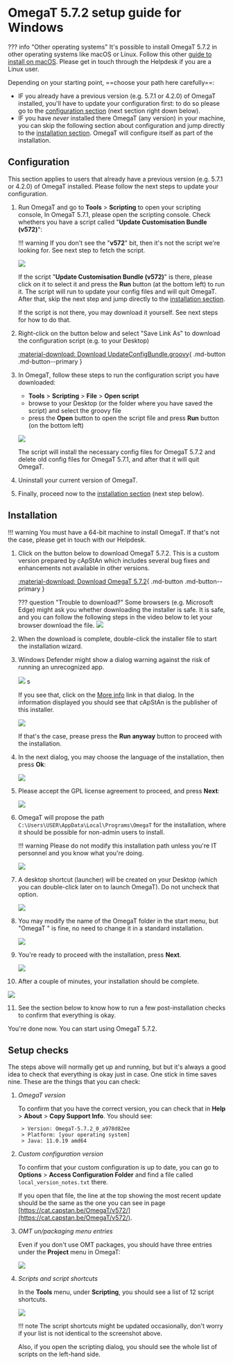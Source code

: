 # OmegaT 5.7.2 setup guide for Windows

??? info "Other operating systems"
    It's possible to install OmegaT 5.7.2 in other operating systems like macOS or Linux. Follow this other [guide to install on macOS](../install-and-setup-macos/). Please get in touch through the Helpdesk if you are a Linux user.

Depending on your starting point, ==choose your path here carefully==:

- IF you already have a previous version (e.g. 5.7.1 or 4.2.0) of OmegaT installed, you'll have to update your configuration first: to do so please go to the [configuration section](#configuration) (next section right down below).
- IF you have _never_ installed there OmegaT (any version) in your machine, you can skip the following section about configuration and jump directly to the [installation section](#installation). OmegaT will configure itself as part of the installation.

## Configuration

This section applies to users that already have a previous version (e.g. 5.7.1 or 4.2.0) of OmegaT installed. Please follow the next steps to update your configuration.

1. Run OmegaT and go to **Tools** > **Scripting** to open your scripting console,  In OmegaT 5.7.1, please open the scripting console. Check whethers you have a script called "**Update Customisation Bundle (v572)**":

   !!! warning
       If you don't see the "**v572**" bit, then it's not the script we're looking for. See next step to fetch the script.

   ![](../_assets/img/custom-script-572-in-scripting-console.png)


   If the script "**Update Customisation Bundle (v572)**" is there, please click on it to select it and press the **Run** button (at the bottom left) to run it. The script will run to update your config files and will quit OmegaT. After that, skip the next step and jump directly to the [installation section](#installation).

   If the script is not there, you may download it yourself. See next steps for how to do that.

2. Right-click on the button below and select "Save Link As" to download the configuration script (e.g. to your Desktop)

   [:material-download: Download UpdateConfigBundle.groovy](https://cat.capstan.be/OmegaT/customization/scripts/updateConfigBundle-572.groovy){ .md-button .md-button--primary }


3. In OmegaT, follow these steps to run the configuration script you have downloaded:
   - **Tools** > **Scripting** > **File** > **Open script**
   - browse to your Desktop (or the folder where you have saved the script) and select the groovy file
   - press the **Open** button to open the script file and press **Run** button (on the bottom left)

   ![](../_assets/img/omt-open-script-and-run.gif)

   The script will install the necessary config files for OmegaT 5.7.2 and delete old config files for OmegaT 5.7.1, and after that it will quit OmegaT.

4. Uninstall your current version of OmegaT.

5. Finally, proceed now to the [installation section](#installation) (next step below).


## Installation

!!! warning
    You must have a 64-bit machine to install OmegaT. If that's not the case, please get in touch with our Helpdesk.

1. Click on the button below to download OmegaT 5.7.2. This is a custom version prepared by cApStAn which includes several bug fixes and enhancements not available in other versions.

   [:material-download: Download OmegaT 5.7.2](https://cat.capstan.be/OmegaT/exe/OmegaT_5.7.2_Windows_64_Signed.exe){ .md-button .md-button--primary }

   ??? question "Trouble to download?"
       Some browsers (e.g. Microsoft Edge) might ask you whether downloading the installer is safe. It is safe, and you can follow the following steps in the video below to let your browser download the file.
       ![](../_assets/img/edge-keep-download.gif)

2. When the download is complete, double-click the installer file to start the installation wizard.

3. Windows Defender might show a dialog warning against the risk of running an unrecognized app.

   ![](../_assets/img/omegat-win-protected-your-pc-01.png) <!-- # omt572-install-01.png -->s

   If you see that, click on the <u>More info</u> link in that dialog. In the information displayed you should see that cApStAn is the publisher of this installer.

   ![](../_assets/img/omt572-install-02-run-anyway.png)

   If that's the case, prease press the **Run anyway** button to proceed with the installation.

4. In the next dialog, you may choose the language of the installation, then press **Ok**:

   ![](../_assets/img/omt572-install-03-lang.png)

5. Please accept the GPL license agreement to proceed, and press **Next**:

   ![](../_assets/img/omt572-install-04-accept.png)

6. OmegaT will propose the path `C:\Users\USER\AppData\Local\Programs\OmegaT` for the installation, where it should be possible for non-admin users to install.

   !!! warning
       Please do not modify this installation path unless you're IT personnel and you know what you're doing.

   ![](../_assets/img/omt572-install-05-path.png)

7. A desktop shortcut (launcher) will be created on your Desktop (which you can double-click later on to launch OmegaT). Do not uncheck that option.

   ![](../_assets/img/omt572-install-06-desktop-shortcut.png)

8. You may modify the name of the OmegaT folder in the start menu, but "OmegaT " is fine, no need to change it in a standard installation.

   ![](../_assets/img/omt572-install-07-start-menu.png)

9. You're ready to proceed with the installation, press **Next**.

   ![](../_assets/img/omt572-install-08-ready.png)

10. After a couple of minutes, your installation should be complete.

   ![](../_assets/img/omt572-install-09-done.png)

11. See the section below to know how to run a few post-installation checks to confirm that everything is okay.

You're done now. You can start using OmegaT 5.7.2.

## Setup checks

The steps above will normally get up and running, but but it's always a good idea to check that everything is okay just in case. One stick in time saves nine. These are the things that you can check:

1. _OmegaT version_

   To confirm that you have the correct version, you can check that in **Help** > **About** > **Copy Support Info**. You should see:

        > Version: OmegaT-5.7.2_0_a978d82ee   
        > Platform: [your operating system]  
        > Java: 11.0.19 amd64

2. _Custom configuration version_

   To confirm that your custom configuration is up to date, you can go to **Options** > **Access Configuration Folder** and find a file called `local_version_notes.txt` there.

   If you open that file, the line at the top showing the most recent update should be the same as the one you can see in page [https://cat.capstan.be/OmegaT/v572/](https://cat.capstan.be/OmegaT/v572/).

3. _OMT un/packaging menu entries_

   Even if you don't use OMT packages, you should have three entries under the **Project** menu in OmegaT:

   ![](../_assets/img/omt-package-entries.png)

   <!-- - Unpack project from OMT file...
       - Pack project as OMT file...
       - Pack and delete project...  -->

4. _Scripts and script shortcuts_

   In the **Tools** menu, under **Scripting**, you should see a list of 12 script shortcuts.

   ![](../_assets/img/omt-scripts-shortcuts.png)

   !!! note
       The script shortcuts might be updated occasionally, don't worry if your list is not identical to the screenshot above.

   Also, if you open the scripting dialog, you should see the whole list of scripts on the left-hand side.






<!--
To install OmegaT and set it up on a computer running Windows, please follow the OmegaT installation and setup guide below:

<div style="width: 100%">

<iframe
src="https://slides.com/capstan/omegat-v572-setup-guide/embed?byline=hidden&share=hidden"
width="100%"
height="420"
scrolling="no"
frameborder="0"
webkitallowfullscreen mozallowfullscreen allowfullscreen>
</iframe>

</div>

If you use Mac or Linux, please see the second slide above or get in touch through the Helpdesk.


- USB
16GBc
model...
format as FAT32
D:\OmegaT
zip -- iso


https://www.westerndigital.com/products/usb-flash-drives/sandisk-ultra-fit-usb-3-1?sku=SDCZ430-016G-G46

-->
